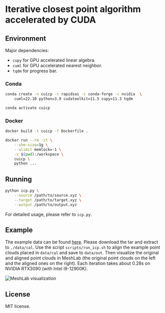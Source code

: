 # Iterative closest point algorithm accelerated by CUDA

## Environment

Major dependencies:

- `cupy` for GPU accelerated linear algebra.
- `cuml` for GPU accelerated nearest neighbor.
- `tqdm` for progress bar.

### Conda

```bash
conda create -n cuicp -c rapidsai -c conda-forge -c nvidia  \
    cuml=22.10 python=3.9 cudatoolkit=11.5 cupy=11.3 tqdm

conda activate cuicp
```

### Docker

```bash
docker build -t cuicp -f Dockerfile .

docker run --rm -it \
    --shm-size=1g \
    --ulimit memlock=-1 \
    -v $(pwd):/workspace \
    cuicp \
    python ...
```

## Running

```bash
python icp.py \
    --source /path/to/source.xyz \
    --target /path/to/target.xyz \
    --output /path/to/output.xyz
```

For detailed usage, please refer to `icp.py`.

## Example

The example data can be found [here](https://github.com/YOUSIKI/cuicp/releases/download/cuicp/example_data.tar.gz). Please download the tar and extract to `./data/cal`. Use the script `scripts/run_icp.sh` to align the example point clouds placed in `data/cal` and save to `data/out`. Then visualize the original and aligned point clouds in MeshLab (the original point clouds on the left and the aligned ones on the right). Each iteration takes about 0.28s on NVIDIA RTX3090 (with Intel i9-12900K).

![MeshLab visualization](static/meshlab_visualization.png)

## License

MIT license.
